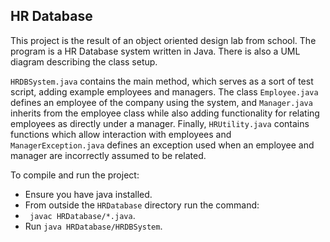 ## HR Database
This project is the result of an object oriented design lab from school. The program is a HR Database system written in Java. There is also a UML diagram describing the class setup.

`HRDBSystem.java` contains the main method, which serves as a sort of test script, adding example employees and managers. The class `Employee.java` defines an employee of the company using the system, and `Manager.java` inherits from the employee class while also adding functionality for relating employees as directly under a manager. Finally, `HRUtility.java` contains functions which allow interaction with employees and `ManagerException.java` defines an exception used when an employee and manager are incorrectly assumed to be related.

To compile and run the project:

- Ensure you have java installed.
- From outside the `HRDatabase` directory run the command:
- `	javac HRDatabase/*.java`.
- Run `java HRDatabase/HRDBSystem`.
